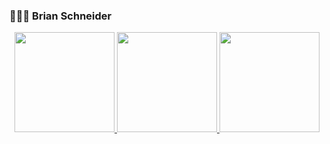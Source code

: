 ### 👨🏻‍💻 Brian Schneider 



<div class="stats" align="center">
  
  <a href="https://github.com/Brian-Schneider">
  <img height="160em" src="https://github-readme-stats.vercel.app/api?username=Brian-Schneider&hide=stars&count_private=true&show_icons=true&theme=algolia&border_radius=20"/>
  <img height="160em" src="https://github-readme-stats.vercel.app/api/top-langs/?username=Brian-Schneider&layout=compact&show_icons=true&theme=algolia&border_radius=20"/>
   <img height="160em" src="https://streak-stats.demolab.com?user=Brian-Schneider&count_private=true&theme=algolia&border_radius=20"/>

 
</div>
<!--  End Stats Cards -->

<!--
**Brian-Schneider/Brian-Schneider** is a ✨ _special_ ✨ repository because its `README.md` (this file) appears on your GitHub profile.

Here are some ideas to get you started:

- 🔭 I’m currently working on ...
- 🌱 I’m currently learning ...
- 👯 I’m looking to collaborate on ...
- 🤔 I’m looking for help with ...
- 💬 Ask me about ...
- 📫 How to reach me: ...
- 😄 Pronouns: ...
- ⚡ Fun fact: ...
-->
